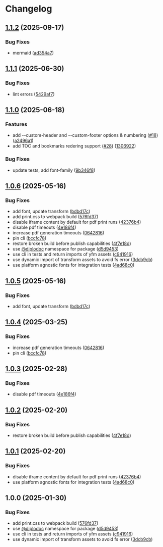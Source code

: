# Changelog

## [1.1.2](https://github.com/diplodoc-platform/pdf-generator/compare/v1.1.1...v1.1.2) (2025-09-17)


### Bug Fixes

* mermaid ([ad354a7](https://github.com/diplodoc-platform/pdf-generator/commit/ad354a7590c43c34c57cbfb9a90f4e9cd1090e96))

## [1.1.1](https://github.com/diplodoc-platform/pdf-generator/compare/v1.1.0...v1.1.1) (2025-06-30)


### Bug Fixes

* lint errors ([5429af7](https://github.com/diplodoc-platform/pdf-generator/commit/5429af701bd01e9757295b52811e1c3af77d1710))

## [1.1.0](https://github.com/diplodoc-platform/pdf-generator/compare/v1.0.6...v1.1.0) (2025-06-18)


### Features

* add --custom-header and --custom-footer options & numbering ([#18](https://github.com/diplodoc-platform/pdf-generator/issues/18)) ([a2496a1](https://github.com/diplodoc-platform/pdf-generator/commit/a2496a1a7a78481f6314f0d87c72d1cb719b7354))
* add TOC and bookmarks redering support ([#28](https://github.com/diplodoc-platform/pdf-generator/issues/28)) ([1306922](https://github.com/diplodoc-platform/pdf-generator/commit/1306922ed9126d69dc687690afcb664476f4ea4c))


### Bug Fixes

* update tests, add font-family ([9b346f8](https://github.com/diplodoc-platform/pdf-generator/commit/9b346f8c9c2aaca22a2b6ae39c53773089c33a84))

## [1.0.6](https://github.com/diplodoc-platform/pdf-generator/compare/v1.0.5...v1.0.6) (2025-05-16)


### Bug Fixes

* add font, update transform ([bdbd17c](https://github.com/diplodoc-platform/pdf-generator/commit/bdbd17ccc2ace9340c9d3c9f0e4aac2bb2cc7ee7))
* add print.css to webpack build ([576fd37](https://github.com/diplodoc-platform/pdf-generator/commit/576fd3764a19999d51ae840feced35c23fdbd280))
* disable iframe content by default for pdf print runs ([42376b4](https://github.com/diplodoc-platform/pdf-generator/commit/42376b4b274efbe31a451050472bd72a0c0757a6))
* disable pdf timeouts ([4e186f4](https://github.com/diplodoc-platform/pdf-generator/commit/4e186f4f4f873af8a63bcf7d2ebc2634997635c9))
* increase pdf generation timeouts ([0642816](https://github.com/diplodoc-platform/pdf-generator/commit/0642816bc0ba98bb70f7e09810dbaab1884a4b2f))
* pin cli ([bccfc78](https://github.com/diplodoc-platform/pdf-generator/commit/bccfc78edecb80bf040247a21c8f3f72f33b1408))
* restore broken build before publish capabilities ([4f7e18d](https://github.com/diplodoc-platform/pdf-generator/commit/4f7e18dab0cd027bc1deb257b5224b833ac9be83))
* use [@diplodoc](https://github.com/diplodoc) namespace for package ([d5d9453](https://github.com/diplodoc-platform/pdf-generator/commit/d5d94533443c9e36b20e469636f7c3d6530d5741))
* use cli in tests and return imports of yfm assets ([c941916](https://github.com/diplodoc-platform/pdf-generator/commit/c941916af6627453f00d348e74d7e91bb9cfdaad))
* use dynamic import of transform assets to avoid fs error ([3dcb9cb](https://github.com/diplodoc-platform/pdf-generator/commit/3dcb9cb494d3693e026f8003668dce4da77f294b))
* use platform agnostic fonts for integration tests ([4ad68c0](https://github.com/diplodoc-platform/pdf-generator/commit/4ad68c02c37a37baff97175f59bc304f957952ed))

## [1.0.5](https://github.com/diplodoc-platform/pdf-generator/compare/v1.0.4...v1.0.5) (2025-05-16)


### Bug Fixes

* add font, update transform ([bdbd17c](https://github.com/diplodoc-platform/pdf-generator/commit/bdbd17ccc2ace9340c9d3c9f0e4aac2bb2cc7ee7))

## [1.0.4](https://github.com/diplodoc-platform/pdf-generator/compare/v1.0.3...v1.0.4) (2025-03-25)


### Bug Fixes

* increase pdf generation timeouts ([0642816](https://github.com/diplodoc-platform/pdf-generator/commit/0642816bc0ba98bb70f7e09810dbaab1884a4b2f))
* pin cli ([bccfc78](https://github.com/diplodoc-platform/pdf-generator/commit/bccfc78edecb80bf040247a21c8f3f72f33b1408))

## [1.0.3](https://github.com/diplodoc-platform/pdf-generator/compare/v1.0.2...v1.0.3) (2025-02-28)


### Bug Fixes

* disable pdf timeouts ([4e186f4](https://github.com/diplodoc-platform/pdf-generator/commit/4e186f4f4f873af8a63bcf7d2ebc2634997635c9))

## [1.0.2](https://github.com/diplodoc-platform/pdf-generator/compare/v1.0.1...v1.0.2) (2025-02-20)


### Bug Fixes

* restore broken build before publish capabilities ([4f7e18d](https://github.com/diplodoc-platform/pdf-generator/commit/4f7e18dab0cd027bc1deb257b5224b833ac9be83))

## [1.0.1](https://github.com/diplodoc-platform/pdf-generator/compare/v1.0.0...v1.0.1) (2025-02-20)


### Bug Fixes

* disable iframe content by default for pdf print runs ([42376b4](https://github.com/diplodoc-platform/pdf-generator/commit/42376b4b274efbe31a451050472bd72a0c0757a6))
* use platform agnostic fonts for integration tests ([4ad68c0](https://github.com/diplodoc-platform/pdf-generator/commit/4ad68c02c37a37baff97175f59bc304f957952ed))

## 1.0.0 (2025-01-30)


### Bug Fixes

* add print.css to webpack build ([576fd37](https://github.com/diplodoc-platform/pdf-generator/commit/576fd3764a19999d51ae840feced35c23fdbd280))
* use [@diplodoc](https://github.com/diplodoc) namespace for package ([d5d9453](https://github.com/diplodoc-platform/pdf-generator/commit/d5d94533443c9e36b20e469636f7c3d6530d5741))
* use cli in tests and return imports of yfm assets ([c941916](https://github.com/diplodoc-platform/pdf-generator/commit/c941916af6627453f00d348e74d7e91bb9cfdaad))
* use dynamic import of transform assets to avoid fs error ([3dcb9cb](https://github.com/diplodoc-platform/pdf-generator/commit/3dcb9cb494d3693e026f8003668dce4da77f294b))
